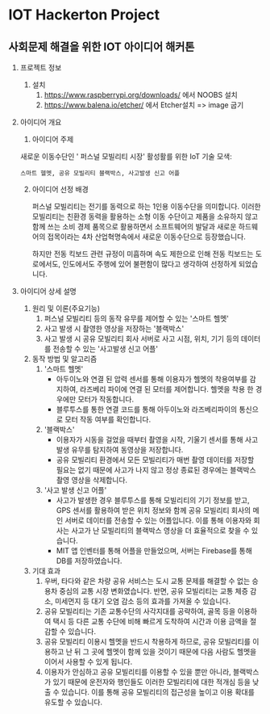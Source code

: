 # IOT Hackerton Project

## 사회문제 해결을 위한 IOT 아이디어 해커톤

1. 프로젝트 정보

   1. 설치
      1. https://www.raspberrypi.org/downloads/ 에서 NOOBS 설치
      2. https://www.balena.io/etcher/ 에서 Etcher설치 => image 굽기

2. 아이디어 개요

   1.  아이디어 주제

      새로운 이동수단인 ' 퍼스널 모빌리티 시장' 활성활를 위한 IoT 기술 모색:

       스마트 헬멧, 공유 모빌리티 블랙박스, 사고발생 신고 어플

   2. 아이디어 선정 배경

      퍼스널 모빌리티는 전기를 동력으로 하는 1인용 이동수단을 의미합니다. 이러한 모빌리티는 친환경 동력을 활용하는 소형 이동 수단이고 제품을 소유하지 않고 함께 쓰는 소비 경제 품목으로 활용하면서 소프트웨어의 발달과 새로운 하드웨어의 접목이라는 4차 산업혁명속에서 새로운 이동수단으로 등장했습니다.

      하지만 전동 킥보드 관련 규정이 미흡하며 속도 제한으로 인해 전동 킥보드는 도로에서도, 인도에서도 주행에 있어 불편함이 많다고 생각하여 선정하게 되었습니다.

3. 아이디어 상세 설명

   1. 원리 및 이론(주요기능)
      1. 퍼스널 모빌리티 등의 동작 유무를 제어할 수 있는 '스마트 헬멧'
      2. 사고 발생 시 촬영한 영상을 저장하는 '블랙박스'
      3. 사고 발생 시 공유 모빌리티 회사 서버로 사고 시점, 위치, 기기 등의 데이터를 전송할 수 있는 '사고발생 신고 어플'
   2. 동작 방법 및 알고리즘
      1. '스마트 헬멧'
         - 아두이노와 연결 된 압력 센서를 통해 이용자가 헬멧의 착용여부를 감지하여, 라즈베리 파이에 연결 된 모터를 제어합니다. 헬멧을 착용 한 경우에만 모터가 작동합니다.
         - 블루투스를 통한 연결 코드를 통해 아두이노와 라즈베리파이의 통신으로 모터 작동 여부를 확인합니다.
      2. '블랙박스'
         - 이용자가 시동을 걸었을 때부터 촬영을 시작, 기울기 센서를 통해 사고 발생 유무를 탐지하여 동영상을 저장합니다.
         - 공유 모빌리티 환경에서 모든 모빌리티가 매번 촬영 데이터를 저장할 필요는 없기 때문에 사고가 나지 않고 정상 종료된 경우에는 블랙박스 촬영 영상을 삭제합니다.
      3. '사고 발생 신고 어플'
         - 사고가 발생한 경우 블루투스를 통해 모빌리티의 기기 정보를 받고, GPS 센서를 활용하여 받은 위치 정보와 함께 공유 모빌리티 회사의 메인 서버로 데이터를 전송할 수 있는 어플입니다. 이를 통해 이용자와 회사는 사고가 난 모빌리티의 블랙박스 영상을 더 효율적으로 찾을 수 있습니다.
         - MIT 앱 인벤터를 통해 어플을 만들었으며, 서버는 Firebase를 통해 DB를 저장하였습니다.
   3. 기대 효과
      1. 우버, 타다와 같은 차량 공유 서비스는 도시 교통 문제를 해결할 수 없는 승용차 중심의 교통 시장 변화였습니다. 반면, 공유 모빌리티는 교통 체증 감소, 미세먼지 등 대기 오염 감소 등의 효과를 가져올 수 있습니다.
      2. 공유 모빌리티는 기존 교통수단의 사각지대를 공략하여, 골목 등을 이용하여 택시 등 다른 교통 수단에 비해 빠르게 도착하여 시간과 이용 금액을 절감할 수 있습니다.
      3. 공유 모빌리티 이용시 헬멧을 반드시 착용하게 하므로, 공유 모빌리티를 이용하고 난 뒤 그 곳에 헬멧이 함께 있을 것이기 때문에 다음 사람도 헬멧을 이어서 사용할 수 있게 됩니다.
      4. 이용자가 안심하고 공유 모빌리티를 이용할 수 있을 뿐만 아니라, 블랙박스가 있기 때문에 운전자와 행인들도 이러한 모빌리티에 대한 적개심 등을 낮출 수 있습니다. 이를 통해 공유 모빌리티의 접근성을 높이고 이용 확대를 유도할 수 있습니다.